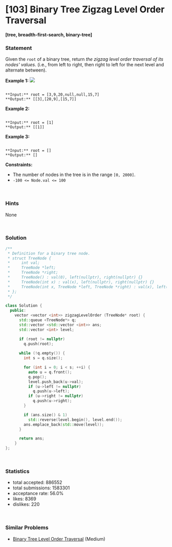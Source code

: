 # [103] Binary Tree Zigzag Level Order Traversal

**[tree, breadth-first-search, binary-tree]**

### Statement

Given the `root` of a binary tree, return *the zigzag level order traversal of its nodes' values*. (i.e., from left to right, then right to left for the next level and alternate between).


**Example 1:**
![](https://assets.leetcode.com/uploads/2021/02/19/tree1.jpg)

```

**Input:** root = [3,9,20,null,null,15,7]
**Output:** [[3],[20,9],[15,7]]

```

**Example 2:**

```

**Input:** root = [1]
**Output:** [[1]]

```

**Example 3:**

```

**Input:** root = []
**Output:** []

```

**Constraints:**
* The number of nodes in the tree is in the range `[0, 2000]`.
* `-100 <= Node.val <= 100`


<br />

### Hints

None

<br />

### Solution

```cpp
/**
 * Definition for a binary tree node.
 * struct TreeNode {
 *     int val;
 *     TreeNode *left;
 *     TreeNode *right;
 *     TreeNode() : val(0), left(nullptr), right(nullptr) {}
 *     TreeNode(int x) : val(x), left(nullptr), right(nullptr) {}
 *     TreeNode(int x, TreeNode *left, TreeNode *right) : val(x), left(left), right(right) {}
 * };
 */

class Solution {
  public:
    vector <vector <int>> zigzagLevelOrder (TreeNode* root) {
      std::queue <TreeNode*> q;
      std::vector <std::vector <int>> ans;
      std::vector <int> level;

      if (root != nullptr)
        q.push(root);
      
      while (!q.empty()) {
        int s = q.size();

        for (int i = 0; i < s; ++i) {
          auto u = q.front();
          q.pop();
          level.push_back(u->val);
          if (u->left != nullptr)
            q.push(u->left);
          if (u->right != nullptr)
            q.push(u->right);
        }

        if (ans.size() & 1)
          std::reverse(level.begin(), level.end());
        ans.emplace_back(std::move(level));
      }

      return ans;
    }
};
```

<br />

### Statistics

- total accepted: 886552
- total submissions: 1583301
- acceptance rate: 56.0%
- likes: 8369
- dislikes: 220

<br />

### Similar Problems

- [Binary Tree Level Order Traversal](https://leetcode.com/problems/binary-tree-level-order-traversal) (Medium)
